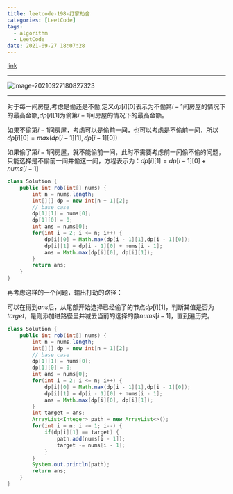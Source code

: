 ```yaml
---
title: leetcode-198-打家劫舍
categories: [LeetCode]
tags:
  - algorithm
  - LeetCode
date: 2021-09-27 18:07:28
---
```


[link](https://leetcode-cn.com/problems/house-robber/submissions/)

<hr/>

![image-20210927180827323](https://gitee.com/cao_ziqiang/img/raw/master/20210927180827.png)

<hr/>

对于每一间房屋,考虑是偷还是不偷,定义$dp[i][0]$表示为不偷第$i-1$间房屋的情况下的最高金额,$dp[i][1]$为偷第$i-1$间房屋的情况下的最高金额。

如果不偷第$i-1$间房屋，考虑可以是偷前一间，也可以考虑是不偷前一间，所以$dp[i][0] = max(dp[i-1][1],dp[i-1][0])$

如果偷了第$i-1$间房屋，就不能偷前一间，此时不需要考虑前一间偷不偷的问题，只能选择是不偷前一间并偷这一间，方程表示为：$dp[i][1]=dp[i-1][0]+nums[i-1]$ 

```java
class Solution {
    public int rob(int[] nums) {
        int n = nums.length;
        int[][] dp = new int[n + 1][2];
        // base case
        dp[1][1] = nums[0];
        dp[1][0] = 0;
        int ans = nums[0];
        for(int i = 2; i <= n; i++) {
            dp[i][0] = Math.max(dp[i - 1][1],dp[i - 1][0]);
            dp[i][1] = dp[i - 1][0] + nums[i - 1];
            ans = Math.max(dp[i][0], dp[i][1]);
        }
        return ans;
    }
}
```

再考虑这样的一个问题，输出打劫的路径：

可以在得到$ans$后，从尾部开始选择已经偷了的节点$dp[i][1]$，判断其值是否为$target$，是则添加进路径里并减去当前的选择的数$nums[i-1]$，直到遍历完。

```java
class Solution {
    public int rob(int[] nums) {
        int n = nums.length;
        int[][] dp = new int[n + 1][2];
        // base case
        dp[1][1] = nums[0];
        dp[1][0] = 0;
        int ans = nums[0];
        for(int i = 2; i <= n; i++) {
            dp[i][0] = Math.max(dp[i - 1][1],dp[i - 1][0]);
            dp[i][1] = dp[i - 1][0] + nums[i - 1];
            ans = Math.max(dp[i][0], dp[i][1]);
        }
        int target = ans;
        ArrayList<Integer> path = new ArrayList<>();
        for(int i = n; i >= 1; i--) {
        	if(dp[i][1] == target) {
        		path.add(nums[i - 1]);
        		target -= nums[i - 1];
        	}
        }
        System.out.println(path);
        return ans;
    }
}
```

